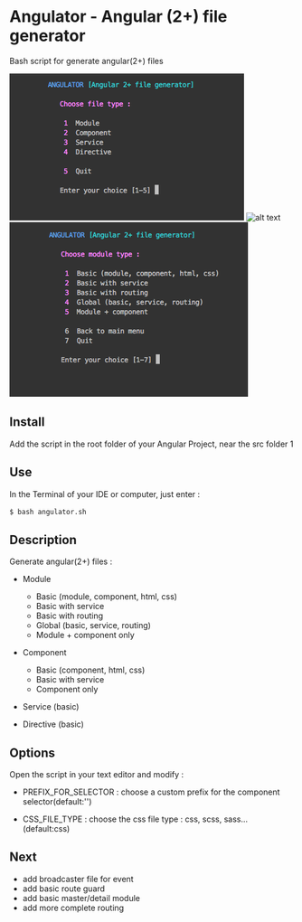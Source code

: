 # Angulator - Angular (2+) file generator

Bash script for generate angular(2+) files

![alt text](https://github.com/romainsauvez/angulator/blob/master/angulator1.png)
![alt text](https://github.com/romainsauvez/angulator/blob/master/angulato4.png)
![alt text](https://github.com/romainsauvez/angulator/blob/master/angulator2.png)

## Install 

Add the script in the root folder of your Angular Project, near the src folder
1
##  Use

In the Terminal of your IDE or computer, just enter :

```bash
$ bash angulator.sh
```

##  Description

Generate angular(2+) files : 

- Module
  - Basic (module, component, html, css)
  - Basic with service
  - Basic with routing
  - Global (basic, service, routing)
  - Module + component only
  
- Component
  - Basic (component, html, css)
  - Basic with service
  - Component only
  
- Service (basic)

- Directive (basic)


## Options

Open the script in your text editor and modify : 

- PREFIX_FOR_SELECTOR : choose a custom prefix for the component selector(default:'')

- CSS_FILE_TYPE : choose the css file type : css, scss, sass...(default:css)


## Next

  - add broadcaster file for event
  - add basic route guard
  - add basic master/detail module
  - add more complete routing
  
